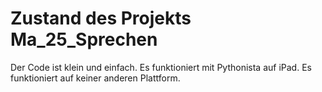 Zustand des Projekts Ma_25_Sprechen
===================================

Der Code ist klein und einfach.
Es funktioniert mit Pythonista auf iPad.
Es funktioniert auf keiner anderen Plattform.
